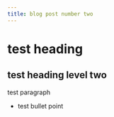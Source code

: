 ```yaml
---
title: blog post number two
---
```


test heading
============

test heading level two
----------------------

test paragraph

  - test bullet point
